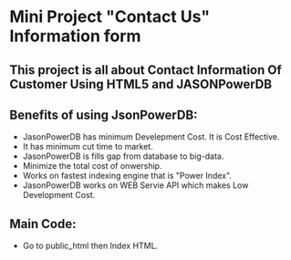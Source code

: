 # Mini Project "Contact Us" Information form
## This project is all about Contact Information Of Customer Using HTML5 and JASONPowerDB
## Benefits of using JsonPowerDB:
* JasonPowerDB has minimum Develepment Cost. It is Cost Effective.
* It has minimum cut time to market.
* JasonPowerDB is fills gap from database to big-data.
* Minimize the total cost of onwership.
* Works on fastest indexing engine that is "Power Index".
* JasonPowerDB works on WEB Servie API which makes Low Development Cost.
## Main Code:
* Go to public_html then Index HTML.
